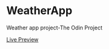 # WeatherApp

Weather app project-The Odin Project

[Live Preview](https://bhupi1998.github.io/weatherApp)